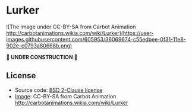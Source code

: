 Lurker
===============

![The image under CC-BY-SA from Carbot Animation http://carbotanimations.wikia.com/wiki/Lurker](https://user-images.githubusercontent.com/605953/36069674-c55edbee-0f31-11e8-902e-c0793a80668b.png)

**🚧 UNDER CONSTRUCTION 🚧**

License
---------------

- Source code: [BSD 2-Clause license](./LICENSE)
- [Image](https://user-images.githubusercontent.com/605953/36069674-c55edbee-0f31-11e8-902e-c0793a80668b.png): CC-BY-SA from Carbot Animation http://carbotanimations.wikia.com/wiki/Lurker

